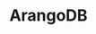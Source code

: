 ---
title: ArangoDB
categories:
  - nosql-database
docs:
  - id: java
    url: https://github.com/GoodforGod/arangodb-testcontainers
    maintainer: community
    example: |
      ```java
      var arango = new ArangoContainer();
      arango.start();
      ```
  - id: dotnet
    url: https://www.nuget.org/packages/Testcontainers.ArangoDb
    maintainer: core
    example: |
      ```csharp
      var arangodb = new ArangoDbBuilder()
        .WithImage("arangodb:3.11.5")
        .Build();
      await arangodb.StartAsync();
      ```
  - id: nodejs
    url: https://node.testcontainers.org/modules/arangodb/
    maintainer: core
    example: |
      ```javascript
      const container = await new ArangoDBContainer().start();
      ```
description: |
  ArangoDB is a free and open-source native graph database system. It supports three data models; graphs, JSON documents, and key/value.
---